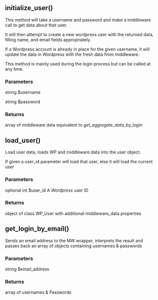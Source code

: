 ## initialize_user()

This method will take a username and password and make a middleware call to get data about that user. 

It will then attempt to create a new wordpress user with the returned data, filling name, and email fields appropriately.

If a Wordpress account is already in place for the given username, it will update the data in Wordpress with the fresh data from middleware.

This method is mainly used during the login process but can be called at any time.

### Parameters

string $username

string $password

### Returns

array of middleware data equivalent to _get_aggregate_data_by_login_ 

## load_user()

Load user data, loads WP and middleware data into the user object.

If given a user_id parameter will load that user, else it will load the current user

### Parameters

optional int $user_id   A _Wordpress_ user ID

### Returns

object of class WP_User with additional middleware_data properties

## get_login_by_email()

Sends an email address to the MW wrapper, interprets the result and passes back an array of objects containing usernames & passwords

### Parameters

string $email_address

### Returns

array of usernames & Passwords


